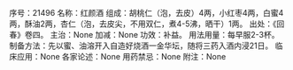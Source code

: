 序号：21496
名称：红颜酒
组成：胡桃仁（泡，去皮）4两，小红枣4两，白蜜4两，酥油2两，杏仁（泡，去皮尖，不用双仁，煮4-5沸，晒干）1两。
出处：《回春》卷四。
主治：None
加减：None
功效：补益。
用法用量：每早服2-3杯。
制备方法：先以蜜、油溶开入自造好烧酒一金华坛，随将三药入酒内浸21日。
临床应用：None
各家论述：None
用药禁忌：None
附注：None
